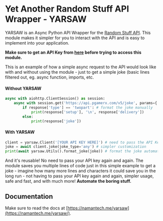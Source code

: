 # Yet Another Random Stuff API Wrapper - YARSAW

YARSAW is an Async Python API Wrapper for the [Random Stuff API](https://api-info.pgamerx.com). This module makes it simpler for you to interact with the API and is easy to implement into your application.

**Make sure to get an API Key from [here](https://api-info.pgamerx.com/register.html) before trying to access this module.**

This is an example of how a simple async request to the API would look like with and without using the module - just to get a simple joke (basic lines filtered out, eg. async function, imports, etc.

#### Without YARSAW

```Python
async with aiohttp.ClientSession() as session:
    async with session.get('https://api.pgamerx.com/v5/joke', params={'type' : 'any'}, headers={'Authorization':'API KEY'}) as response: # need to pass these things again and again
        if response['type'] == 'twopart': # format the joke manually
            print(response['setup'], '\n', response['delivery'])
        else:
            print(response['joke'])
```

#### With YARSAW

```Python
client = yarsaw.Client('[YOUR API KEY HERE]') # need to pass the API Key ONCE and for all!
joke = await client.joke(joke_type='any') # simpler customization
print(await yarsaw.Utils().format_joke(joke)) # format the joke automatically!
```

And it's reusable! No need to pass your API key again and again. The module saves you multiple lines of code just in this simple example to get a joke - imagine how many more lines and characters it could save you in the long run - not having to pass your API key again and again, simpler usage, safe and fast, and with much more! **Automate the boring stuff.**

## Documentation

Make sure to read the docs at [https://namantech.me/yarsaw](https://namantech.me/yarsaw/).